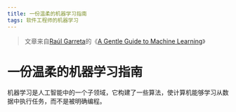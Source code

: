 ```yaml
---
title: 一份温柔的机器学习指南
tags: 软件工程师的机器学习
---
```

>文章来自[Raúl Garreta](https://monkeylearn.com/blog/author/raul/)的《[A Gentle Guide to Machine Learning](https://monkeylearn.com/blog/gentle-guide-to-machine-learning/)》

# 一份温柔的机器学习指南
机器学习是人工智能中的一个子领域，它构建了一些算法，使计算机能够学习从数据中执行任务，而不是被明确编程。